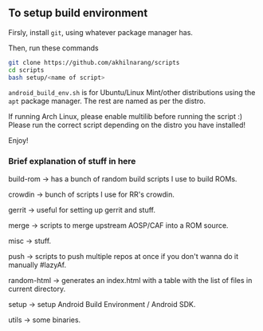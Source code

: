 
## To setup build environment

Firsly, install `git`, using whatever package manager has.

Then, run these commands

```bash
git clone https://github.com/akhilnarang/scripts
cd scripts
bash setup/<name of script>
```

`android_build_env.sh` is for Ubuntu/Linux Mint/other distributions using the `apt` package manager.
The rest are named as per the distro.

If running Arch Linux, please enable multilib before running the script :)
Please run the correct script depending on the distro you have installed!

Enjoy!


### Brief explanation of stuff in here


build-rom -> has a bunch of random build scripts I use to build ROMs.

crowdin -> bunch of scripts I use for RR's crowdin.

gerrit -> useful for setting up gerrit and stuff.

merge -> scripts to merge upstream AOSP/CAF into a ROM source.

misc -> stuff.

push -> scripts to push multiple repos at once if you don't wanna do it manually #lazyAf.

random-html -> generates an index.html with a table with the list of files in current directory.

setup -> setup Android Build Environment / Android SDK.

utils -> some binaries.
